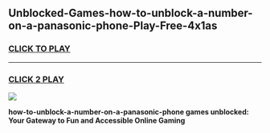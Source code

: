 
## Unblocked-Games-how-to-unblock-a-number-on-a-panasonic-phone-Play-Free-4x1as
<h3>
<a href="https://premium76.site?title=how-to-unblock-a-number-on-a-panasonic-phone&ref=12A">CLICK TO PLAY</a></h3>
<hr>

<h3>
<a href="https://premium76.site?title=how-to-unblock-a-number-on-a-panasonic-phone&ref=12A">CLICK 2 PLAY</a>
  
</h3>

<a href="https://premium76.site?title=how-to-unblock-a-number-on-a-panasonic-phone&ref=12A"><img src="https://clearcache.store/games.png"></a>


**how-to-unblock-a-number-on-a-panasonic-phone games unblocked: Your Gateway to Fun and Accessible Online Gaming**
